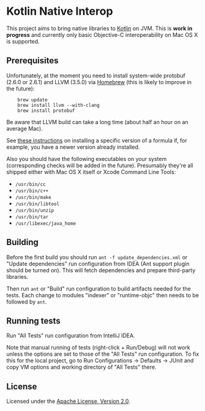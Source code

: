 # Kotlin Native Interop

This project aims to bring native libraries to [Kotlin](https://github.com/JetBrains/kotlin) on JVM.
This is **work in progress** and currently only basic Objective-C interoperability on Mac OS X is supported.

## Prerequisites

Unfortunately, at the moment you need to install system-wide protobuf (2.6.0 or 2.6.1) and LLVM (3.5.0) via [Homebrew](http://brew.sh)
(this is likely to improve in the future):

```
    brew update
    brew install llvm --with-clang
    brew install protobuf
```

Be aware that LLVM build can take a long time (about half an hour on an average Mac).

See [these instructions](http://stackoverflow.com/questions/3987683/homebrew-install-specific-version-of-formula)
on installing a specific version of a formula if, for example, you have a newer version already installed.

Also you should have the following executables on your system (corresponding checks will be added in the future).
Presumably they're all shipped either with Mac OS X itself or Xcode Command Line Tools:

* `/usr/bin/cc`
* `/usr/bin/c++`
* `/usr/bin/make`
* `/usr/bin/libtool`
* `/usr/bin/unzip`
* `/usr/bin/tar`
* `/usr/libexec/java_home`

## Building

Before the first build you should run `ant -f update_dependencies.xml` or "Update dependencies" run configuration from IDEA
(Ant support plugin should be turned on).
This will fetch dependencies and prepare third-party libraries.

Then run `ant` or "Build" run configuration to build artifacts needed for the tests.
Each change to modules "indexer" or "runtime-objc" then needs to be followed by `ant`.

## Running tests

Run "All Tests" run configuration from IntelliJ IDEA.

Note that manual running of tests (right-click + Run/Debug) will not work unless the options are set to those of the "All Tests" run configuration.
To fix this for the local project, go to Run Configurations -> Defaults -> JUnit and copy VM options and working directory of "All Tests" there.

## License

Licensed under the [Apache License, Version 2.0](http://www.apache.org/licenses/LICENSE-2.0).
